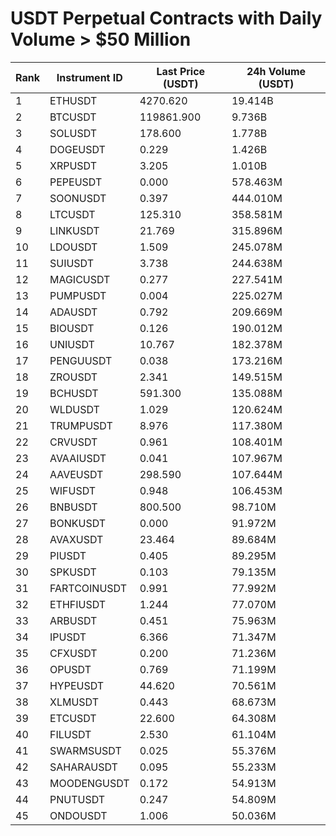 # USDT Perpetual Contracts with Daily Volume > $50 Million

| Rank | Instrument ID | Last Price (USDT) | 24h Volume (USDT) |
|------|---------------|-------------------|-------------------|
| 1 | ETHUSDT | 4270.620 | 19.414B |
| 2 | BTCUSDT | 119861.900 | 9.736B |
| 3 | SOLUSDT | 178.600 | 1.778B |
| 4 | DOGEUSDT | 0.229 | 1.426B |
| 5 | XRPUSDT | 3.205 | 1.010B |
| 6 | PEPEUSDT | 0.000 | 578.463M |
| 7 | SOONUSDT | 0.397 | 444.010M |
| 8 | LTCUSDT | 125.310 | 358.581M |
| 9 | LINKUSDT | 21.769 | 315.896M |
| 10 | LDOUSDT | 1.509 | 245.078M |
| 11 | SUIUSDT | 3.738 | 244.638M |
| 12 | MAGICUSDT | 0.277 | 227.541M |
| 13 | PUMPUSDT | 0.004 | 225.027M |
| 14 | ADAUSDT | 0.792 | 209.669M |
| 15 | BIOUSDT | 0.126 | 190.012M |
| 16 | UNIUSDT | 10.767 | 182.378M |
| 17 | PENGUUSDT | 0.038 | 173.216M |
| 18 | ZROUSDT | 2.341 | 149.515M |
| 19 | BCHUSDT | 591.300 | 135.088M |
| 20 | WLDUSDT | 1.029 | 120.624M |
| 21 | TRUMPUSDT | 8.976 | 117.380M |
| 22 | CRVUSDT | 0.961 | 108.401M |
| 23 | AVAAIUSDT | 0.041 | 107.967M |
| 24 | AAVEUSDT | 298.590 | 107.644M |
| 25 | WIFUSDT | 0.948 | 106.453M |
| 26 | BNBUSDT | 800.500 | 98.710M |
| 27 | BONKUSDT | 0.000 | 91.972M |
| 28 | AVAXUSDT | 23.464 | 89.684M |
| 29 | PIUSDT | 0.405 | 89.295M |
| 30 | SPKUSDT | 0.103 | 79.135M |
| 31 | FARTCOINUSDT | 0.991 | 77.992M |
| 32 | ETHFIUSDT | 1.244 | 77.070M |
| 33 | ARBUSDT | 0.451 | 75.963M |
| 34 | IPUSDT | 6.366 | 71.347M |
| 35 | CFXUSDT | 0.200 | 71.236M |
| 36 | OPUSDT | 0.769 | 71.199M |
| 37 | HYPEUSDT | 44.620 | 70.561M |
| 38 | XLMUSDT | 0.443 | 68.673M |
| 39 | ETCUSDT | 22.600 | 64.308M |
| 40 | FILUSDT | 2.530 | 61.104M |
| 41 | SWARMSUSDT | 0.025 | 55.376M |
| 42 | SAHARAUSDT | 0.095 | 55.233M |
| 43 | MOODENGUSDT | 0.172 | 54.913M |
| 44 | PNUTUSDT | 0.247 | 54.809M |
| 45 | ONDOUSDT | 1.006 | 50.036M |
